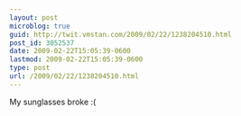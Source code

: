 ```yaml
---
layout: post
microblog: true
guid: http://twit.vmstan.com/2009/02/22/1238204510.html
post_id: 3052537
date: 2009-02-22T15:05:39-0600
lastmod: 2009-02-22T15:05:39-0600
type: post
url: /2009/02/22/1238204510.html
---
```

My sunglasses broke :(
